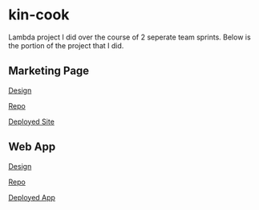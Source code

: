# kin-cook
Lambda project I did over the course of 2 seperate team sprints. Below is the portion of the project that I did. 

## Marketing Page 
[Design](https://www.figma.com/file/O81Ip5TksgFjtnm9n77cgi/Kin-Cook-(Rough-Draft)?node-id=1%3A260)

[Repo](https://github.com/isaac-gorman/marketing-page)

[Deployed Site](https://bw1-marketing-page.now.sh/)



## Web App
[Design](https://www.figma.com/file/dBBWfaro6Lwfonklowheau/kin-cook-web-app?node-id=0%3A1)

[Repo](https://github.com/secret-family-recipes-bwft/front-end/tree/isaac-gorman)

[Deployed App](https://front-end-ebon.vercel.app/)
